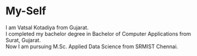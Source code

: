 # My-Self
I am Vatsal Kotadiya from Gujarat. <br>
I completed my bachelor degree in Bachelor of Computer Applications from Surat, Gujarat. <br>
Now I am pursuing M.Sc. Applied Data Science from SRMIST Chennai.
